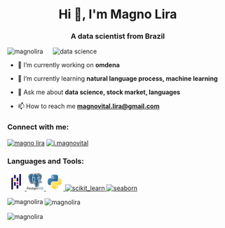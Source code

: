 <h1 align="center">Hi 👋, I'm Magno Lira</h1>
<h3 align="center">A data scientist from Brazil</h3>

<img align="right" alt="data science" width="400" src="http://scatterpie.io/wp-content/uploads/2020/08/Data-report-4.gif"> 

<p align="left"> <img src="https://komarev.com/ghpvc/?username=magnolira&label=Profile%20views&color=0e75b6&style=flat" alt="magnolira" /> </p>

- 🔭 I’m currently working on **omdena**

- 🌱 I’m currently learning **natural language process, machine learning**

- 💬 Ask me about **data science, stock market, languages**

- 📫 How to reach me **magnovital.lira@gmail.com**

<h3 align="left">Connect with me:</h3>
<p align="left">
<a href="https://linkedin.com/in/magno lira" target="blank"><img align="center" src="https://raw.githubusercontent.com/rahuldkjain/github-profile-readme-generator/master/src/images/icons/Social/linked-in-alt.svg" alt="magno lira" height="30" width="40" /></a>
<a href="https://instagram.com/i.magnovital" target="blank"><img align="center" src="https://raw.githubusercontent.com/rahuldkjain/github-profile-readme-generator/master/src/images/icons/Social/instagram.svg" alt="i.magnovital" height="30" width="40" /></a>
</p>

<h3 align="left">Languages and Tools:</h3>
<p align="left"> <a href="https://pandas.pydata.org/" target="_blank" rel="noreferrer"> <img src="https://raw.githubusercontent.com/devicons/devicon/2ae2a900d2f041da66e950e4d48052658d850630/icons/pandas/pandas-original.svg" alt="pandas" width="40" height="40"/> </a> <a href="https://www.postgresql.org" target="_blank" rel="noreferrer"> <img src="https://raw.githubusercontent.com/devicons/devicon/master/icons/postgresql/postgresql-original-wordmark.svg" alt="postgresql" width="40" height="40"/> </a> <a href="https://www.python.org" target="_blank" rel="noreferrer"> <img src="https://raw.githubusercontent.com/devicons/devicon/master/icons/python/python-original.svg" alt="python" width="40" height="40"/> </a> <a href="https://scikit-learn.org/" target="_blank" rel="noreferrer"> <img src="https://upload.wikimedia.org/wikipedia/commons/0/05/Scikit_learn_logo_small.svg" alt="scikit_learn" width="40" height="40"/> </a> <a href="https://seaborn.pydata.org/" target="_blank" rel="noreferrer"> <img src="https://seaborn.pydata.org/_images/logo-mark-lightbg.svg" alt="seaborn" width="40" height="40"/> </a> </p>

<p><img align="left" src="https://github-readme-stats.vercel.app/api/top-langs?username=magnolira&show_icons=true&locale=en&layout=compact" alt="magnolira" /></p>

<p>&nbsp;<img align="center" src="https://github-readme-stats.vercel.app/api?username=magnolira&show_icons=true&locale=en" alt="magnolira" /></p>

<p><img align="center" src="https://github-readme-streak-stats.herokuapp.com/?user=magnolira&" alt="magnolira" /></p>
